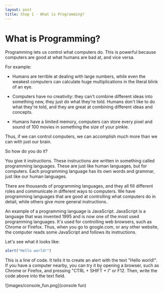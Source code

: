 ```yaml
---
layout: post
title: Step 1 - What is Programming?
---
```


# What is Programming?

Programming lets us control what computers do. This is powerful because computers are good at what humans are bad at, and vice versa.

For example:

- Humans are terrible at dealing with large numbers, while even the weakest computers can calculate huge multiplications in the literal blink of an eye.

- Computers have no creativity: they can't combine different ideas into something new, they just do what they're told. Humans don't like to do what they're told, and they are great at combining different ideas and concepts.

- Humans have a limited memory, computers can store every pixel and sound of 100 movies in something the size of your pinkie. 

Thus, if we can control computers, we can accomplish much more than we can with just our brain.

So how do you do it?

You give it instructions. These instructions are written in something called programming languages. These are just like human languages, but for computers. Each programming language has its own words and grammar, just like our human languages.

There are thousands of programming languages, and they all fill different roles and communicate in different ways to computers. We have programming languages that are good at controlling what computers do in detail, while others give more general instructions.

An example of a programming language is JavaScript. JavaScript is a language that was invented 1995 and is now one of the most used programming languages. It's used for controlling web browsers, such as Chrome or Firefox. Thus, when you go to google.com, or any other website, the computer reads some JavaScript and follows its instructions.

Let's see what it looks like:

```javascript
alert("Hello world!")
```

This is a line of code. It tells it to create an alert with the text "Hello world!". If you have a computer nearby, you can try it by opening a browser, such as Chrome or Firefox, and pressing "CTRL + SHIFT + I" or F12. Then, write the code above into the text field.

![images/console_fun.png](console fun)



